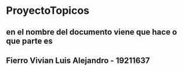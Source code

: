 # ProyectoTopicos
## en el nombre del documento viene que hace o que parte es

## Fierro Vivian Luis Alejandro - 19211637
